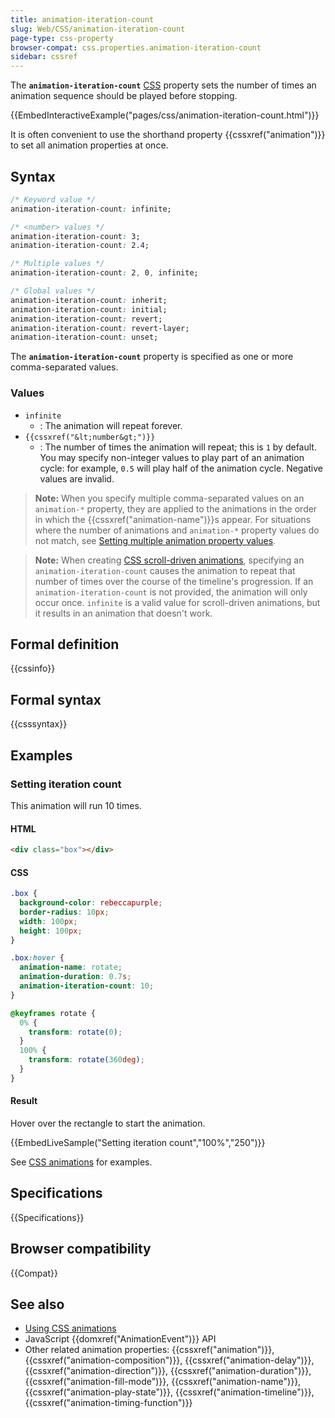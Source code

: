 ```yaml
---
title: animation-iteration-count
slug: Web/CSS/animation-iteration-count
page-type: css-property
browser-compat: css.properties.animation-iteration-count
sidebar: cssref
---
```



The **`animation-iteration-count`** [CSS](/en-US/docs/Web/CSS) property sets the number of times an animation sequence should be played before stopping.

{{EmbedInteractiveExample("pages/css/animation-iteration-count.html")}}

It is often convenient to use the shorthand property {{cssxref("animation")}} to set all animation properties at once.

## Syntax

```css
/* Keyword value */
animation-iteration-count: infinite;

/* <number> values */
animation-iteration-count: 3;
animation-iteration-count: 2.4;

/* Multiple values */
animation-iteration-count: 2, 0, infinite;

/* Global values */
animation-iteration-count: inherit;
animation-iteration-count: initial;
animation-iteration-count: revert;
animation-iteration-count: revert-layer;
animation-iteration-count: unset;
```

The **`animation-iteration-count`** property is specified as one or more comma-separated values.

### Values

- `infinite`
  - : The animation will repeat forever.
- `{{cssxref("&lt;number&gt;")}}`
  - : The number of times the animation will repeat; this is `1` by default. You may specify non-integer values to play part of an animation cycle: for example, `0.5` will play half of the animation cycle. Negative values are invalid.

> **Note:** When you specify multiple comma-separated values on an `animation-*` property, they are applied to the animations in the order in which the {{cssxref("animation-name")}}s appear. For situations where the number of animations and `animation-*` property values do not match, see [Setting multiple animation property values](/en-US/docs/Web/CSS/CSS_animations/Using_CSS_animations#setting_multiple_animation_property_values).

> **Note:** When creating [CSS scroll-driven animations](/en-US/docs/Web/CSS/CSS_scroll-driven_animations), specifying an `animation-iteration-count` causes the animation to repeat that number of times over the course of the timeline's progression. If an `animation-iteration-count` is not provided, the animation will only occur once. `infinite` is a valid value for scroll-driven animations, but it results in an animation that doesn't work.

## Formal definition

{{cssinfo}}

## Formal syntax

{{csssyntax}}

## Examples

### Setting iteration count

This animation will run 10 times.

#### HTML

```html
<div class="box"></div>
```

#### CSS

```css
.box {
  background-color: rebeccapurple;
  border-radius: 10px;
  width: 100px;
  height: 100px;
}

.box:hover {
  animation-name: rotate;
  animation-duration: 0.7s;
  animation-iteration-count: 10;
}

@keyframes rotate {
  0% {
    transform: rotate(0);
  }
  100% {
    transform: rotate(360deg);
  }
}
```

#### Result

Hover over the rectangle to start the animation.

{{EmbedLiveSample("Setting iteration count","100%","250")}}

See [CSS animations](/en-US/docs/Web/CSS/CSS_animations/Using_CSS_animations) for examples.

## Specifications

{{Specifications}}

## Browser compatibility

{{Compat}}

## See also

- [Using CSS animations](/en-US/docs/Web/CSS/CSS_animations/Using_CSS_animations)
- JavaScript {{domxref("AnimationEvent")}} API
- Other related animation properties: {{cssxref("animation")}}, {{cssxref("animation-composition")}}, {{cssxref("animation-delay")}}, {{cssxref("animation-direction")}}, {{cssxref("animation-duration")}}, {{cssxref("animation-fill-mode")}}, {{cssxref("animation-name")}}, {{cssxref("animation-play-state")}}, {{cssxref("animation-timeline")}}, {{cssxref("animation-timing-function")}}
